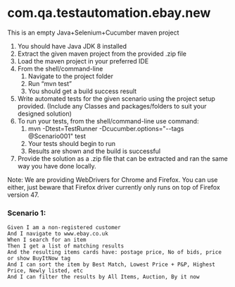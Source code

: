 # com.qa.testautomation.ebay.new
This is an empty Java+Selenium+Cucumber maven project

1. You should have Java JDK 8 installed
2. Extract the given maven project from the provided .zip file
3. Load the maven project in your preferred IDE
4. From the shell/command-line 
    1. Navigate to the project folder
    2. Run “mvn test”
    3. You should get a build success result
5. Write automated tests for the given scenario using the project setup provided. (Include any Classes and packages/folders to suit your designed solution)
6. To run your tests, from the shell/command-line use command:
    1. mvn -Dtest=TestRunner -Dcucumber.options="--tags @Scenario001" test
    2. Your tests should begin to run
    3. Results are shown and the build is successful
7. Provide the solution as a .zip file that can be extracted and ran the same way you have done locally.

Note: We are providing WebDrivers for Chrome and Firefox. You can use either, just beware that Firefox driver currently only runs on top of Firefox version 47.

### Scenario 1:
```
Given I am a non-registered customer
And I navigate to www.ebay.co.uk
When I search for an item
Then I get a list of matching results 
And the resulting items cards have: postage price, No of bids, price or show BuyItNow tag
And I can sort the item by Best Match, Lowest Price + P&P, Highest Price, Newly listed, etc
And I can filter the results by All Items, Auction, By it now
```
